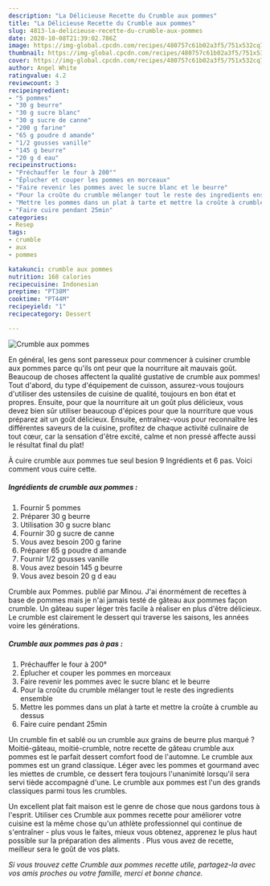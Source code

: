 ```yaml
---
description: "La Délicieuse Recette du Crumble aux pommes"
title: "La Délicieuse Recette du Crumble aux pommes"
slug: 4813-la-delicieuse-recette-du-crumble-aux-pommes
date: 2020-10-08T21:39:02.786Z
image: https://img-global.cpcdn.com/recipes/480757c61b02a3f5/751x532cq70/crumble-aux-pommes-photo-principale-de-la-recette.jpg
thumbnail: https://img-global.cpcdn.com/recipes/480757c61b02a3f5/751x532cq70/crumble-aux-pommes-photo-principale-de-la-recette.jpg
cover: https://img-global.cpcdn.com/recipes/480757c61b02a3f5/751x532cq70/crumble-aux-pommes-photo-principale-de-la-recette.jpg
author: Angel White
ratingvalue: 4.2
reviewcount: 3
recipeingredient:
- "5 pommes"
- "30 g beurre"
- "30 g sucre blanc"
- "30 g sucre de canne"
- "200 g farine"
- "65 g poudre d amande"
- "1/2 gousses vanille"
- "145 g beurre"
- "20 g d eau"
recipeinstructions:
- "Préchauffer le four à 200°"
- "Éplucher et couper les pommes en morceaux"
- "Faire revenir les pommes avec le sucre blanc et le beurre"
- "Pour la croûte du crumble mélanger tout le reste des ingredients ensemble"
- "Mettre les pommes dans un plat à tarte et mettre la croûte à crumble au dessus"
- "Faire cuire pendant 25min"
categories:
- Resep
tags:
- crumble
- aux
- pommes

katakunci: crumble aux pommes 
nutrition: 168 calories
recipecuisine: Indonesian
preptime: "PT38M"
cooktime: "PT44M"
recipeyield: "1"
recipecategory: Dessert

---
```



![Crumble aux pommes](https://img-global.cpcdn.com/recipes/480757c61b02a3f5/751x532cq70/crumble-aux-pommes-photo-principale-de-la-recette.jpg)

En général, les gens sont paresseux pour commencer à cuisiner crumble aux pommes parce qu'ils ont peur que la nourriture ait mauvais goût. Beaucoup de choses affectent la qualité gustative de crumble aux pommes! Tout d'abord, du type d'équipement de cuisson, assurez-vous toujours d'utiliser des ustensiles de cuisine de qualité, toujours en bon état et propres. Ensuite, pour que la nourriture ait un goût plus délicieux, vous devez bien sûr utiliser beaucoup d'épices pour que la nourriture que vous préparez ait un goût délicieux. Ensuite, entraînez-vous pour reconnaître les différentes saveurs de la cuisine, profitez de chaque activité culinaire de tout cœur, car la sensation d'être excité, calme et non pressé affecte aussi le résultat final du plat!

<!--inarticleads1-->

À cuire crumble aux pommes tue seul besion 9 Ingrédients et 6 pas. Voici comment vous cuire cette.

##### Ingrédients de crumble aux pommes :

1. Fournir 5 pommes
1. Préparer 30 g beurre
1. Utilisation 30 g sucre blanc
1. Fournir 30 g sucre de canne
1. Vous avez besoin 200 g farine
1. Préparer 65 g poudre d amande
1. Fournir 1/2 gousses vanille
1. Vous avez besoin 145 g beurre
1. Vous avez besoin 20 g d eau


Crumble aux Pommes. publié par Minou. J&#39;ai énormément de recettes à base de pommes mais je n&#39;ai jamais testé de gâteau aux pommes façon crumble. Un gâteau super léger très facile à réaliser en plus d&#39;être délicieux. Le crumble est clairement le dessert qui traverse les saisons, les années voire les générations. 

<!--inarticleads2-->

##### Crumble aux pommes pas à pas :

1. Préchauffer le four à 200°
1. Éplucher et couper les pommes en morceaux
1. Faire revenir les pommes avec le sucre blanc et le beurre
1. Pour la croûte du crumble mélanger tout le reste des ingredients ensemble
1. Mettre les pommes dans un plat à tarte et mettre la croûte à crumble au dessus
1. Faire cuire pendant 25min


Un crumble fin et sablé ou un crumble aux grains de beurre plus marqué ? Moitié-gâteau, moitié-crumble, notre recette de gâteau crumble aux pommes est le parfait dessert comfort food de l&#39;automne. Le crumble aux pommes est un grand classique. Léger avec les pommes et gourmand avec les miettes de crumble, ce dessert fera toujours l&#39;unanimité lorsqu&#39;il sera servi tiède accompagné d&#39;une. Le crumble aux pommes est l&#39;un des grands classiques parmi tous les crumbles. 

<!--inarticleads1-->

<p>
Un excellent plat fait maison est le genre de chose que nous gardons tous à l'esprit. Utiliser ces Crumble aux pommes recette pour améliorer votre cuisine est la même chose qu'un athlète professionnel qui continue de s'entraîner - plus vous le faites, mieux vous obtenez, apprenez le plus haut possible sur la préparation des aliments . Plus vous avez de recette, meilleur sera le goût de vos plats.
</p>

<p>
<i>Si vous trouvez cette Crumble aux pommes recette utile, partagez-la avec vos amis proches ou votre famille, merci et bonne chance.</i>
</p>
